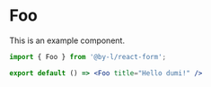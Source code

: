 # Foo

This is an example component.

```jsx
import { Foo } from '@by-l/react-form';

export default () => <Foo title="Hello dumi!" />
```
